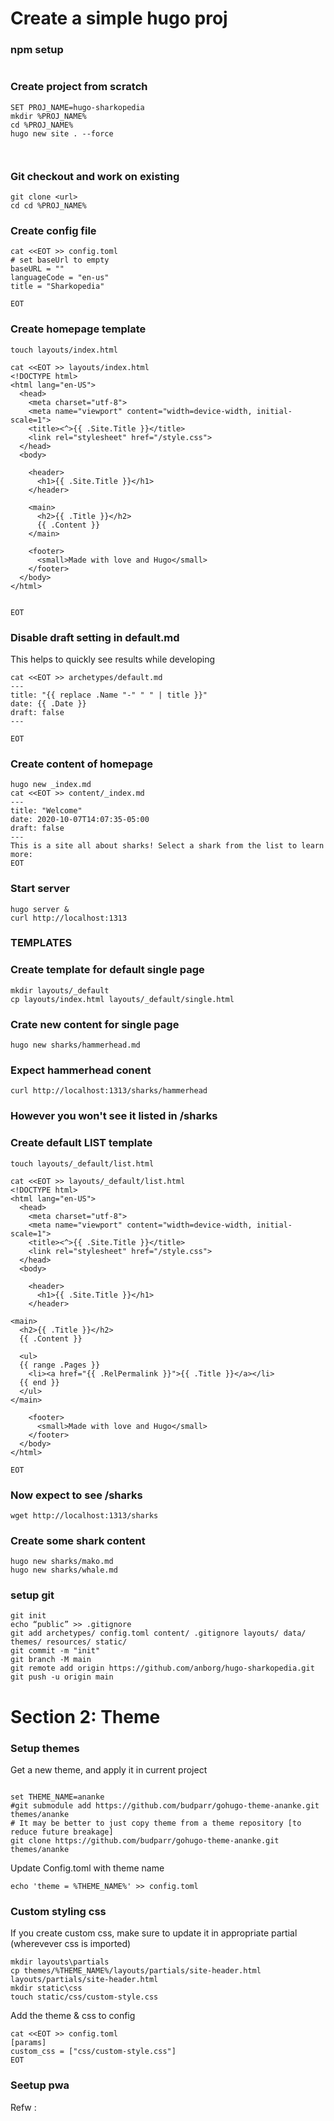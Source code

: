 
# Create a simple hugo proj


### npm setup 
```
```
### Create project from scratch
```shell script
SET PROJ_NAME=hugo-sharkopedia
mkdir %PROJ_NAME%
cd %PROJ_NAME%
hugo new site . --force



```
### Git checkout and work on existing
```
git clone <url>
cd cd %PROJ_NAME%  
```


### Create config file
```shell script
cat <<EOT >> config.toml
# set baseUrl to empty
baseURL = ""
languageCode = "en-us"
title = "Sharkopedia"

EOT
```

### Create homepage template

```shell script
touch layouts/index.html

cat <<EOT >> layouts/index.html
<!DOCTYPE html>
<html lang="en-US">
  <head>
    <meta charset="utf-8">
    <meta name="viewport" content="width=device-width, initial-scale=1">
    <title><^>{{ .Site.Title }}</title>
    <link rel="stylesheet" href="/style.css">
  </head>
  <body>

    <header>
      <h1>{{ .Site.Title }}</h1>
    </header>

    <main>
      <h2>{{ .Title }}</h2>
      {{ .Content }}
    </main>

    <footer>
      <small>Made with love and Hugo</small>
    </footer>
  </body>
</html>


EOT
```

### Disable draft setting  in default.md
This helps to quickly see results while developing

```
cat <<EOT >> archetypes/default.md 
---
title: "{{ replace .Name "-" " " | title }}"
date: {{ .Date }}
draft: false
---

EOT
```

### Create content of homepage
```
hugo new _index.md
cat <<EOT >> content/_index.md
---
title: "Welcome"
date: 2020-10-07T14:07:35-05:00
draft: false
---
This is a site all about sharks! Select a shark from the list to learn more:
EOT
```
### Start server
```shell script
hugo server &
curl http://localhost:1313
```

### TEMPLATES

### Create template for default single page
```
mkdir layouts/_default
cp layouts/index.html layouts/_default/single.html
```
### Crate new content for single page
```
hugo new sharks/hammerhead.md
```
### Expect hammerhead conent
```
curl http://localhost:1313/sharks/hammerhead
```
### However you won't see it listed in /sharks

### Create default LIST template

```
touch layouts/_default/list.html

cat <<EOT >> layouts/_default/list.html
<!DOCTYPE html>
<html lang="en-US">
  <head>
    <meta charset="utf-8">
    <meta name="viewport" content="width=device-width, initial-scale=1">
    <title><^>{{ .Site.Title }}</title>
    <link rel="stylesheet" href="/style.css">
  </head>
  <body>

    <header>
      <h1>{{ .Site.Title }}</h1>
    </header>

<main>
  <h2>{{ .Title }}</h2>
  {{ .Content }}

  <ul>
  {{ range .Pages }}
    <li><a href="{{ .RelPermalink }}">{{ .Title }}</a></li>
  {{ end }}
  </ul>
</main>

    <footer>
      <small>Made with love and Hugo</small>
    </footer>
  </body>
</html>

EOT
```

### Now expect to see /sharks
```
wget http://localhost:1313/sharks
```
### Create some shark content
```
hugo new sharks/mako.md
hugo new sharks/whale.md
```
### setup git 
```
git init
echo “public” >> .gitignore
git add archetypes/ config.toml content/ .gitignore layouts/ data/ themes/ resources/ static/
git commit -m "init"
git branch -M main
git remote add origin https://github.com/anborg/hugo-sharkopedia.git
git push -u origin main
```


# Section 2:  Theme

### Setup themes

Get a new theme, and apply it in current project


```shell script

set THEME_NAME=ananke
#git submodule add https://github.com/budparr/gohugo-theme-ananke.git themes/ananke
# It may be better to just copy theme from a theme repository [to reduce future breakage]
git clone https://github.com/budparr/gohugo-theme-ananke.git themes/ananke
```
Update Config.toml with theme name 
```
echo 'theme = %THEME_NAME%' >> config.toml
```


### Custom styling css 

If you create custom css, make sure to update it in appropriate partial (wherevever css is imported)

```
mkdir layouts\partials
cp themes/%THEME_NAME%/layouts/partials/site-header.html layouts/partials/site-header.html 
mkdir static\css
touch static/css/custom-style.css
``` 

Add the theme & css to config

```
cat <<EOT >> config.toml
[params]
custom_css = ["css/custom-style.css"]
EOT
```


### Seetup pwa

Refw : 
